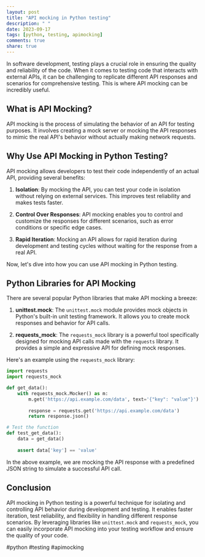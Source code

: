```yaml
---
layout: post
title: "API mocking in Python testing"
description: " "
date: 2023-09-17
tags: [python, testing, apimocking]
comments: true
share: true
---
```


In software development, testing plays a crucial role in ensuring the quality and reliability of the code. When it comes to testing code that interacts with external APIs, it can be challenging to replicate different API responses and scenarios for comprehensive testing. This is where API mocking can be incredibly useful.

## What is API Mocking?

API mocking is the process of simulating the behavior of an API for testing purposes. It involves creating a mock server or mocking the API responses to mimic the real API's behavior without actually making network requests.

## Why Use API Mocking in Python Testing?

API mocking allows developers to test their code independently of an actual API, providing several benefits:

1. **Isolation**: By mocking the API, you can test your code in isolation without relying on external services. This improves test reliability and makes tests faster.

2. **Control Over Responses**: API mocking enables you to control and customize the responses for different scenarios, such as error conditions or specific edge cases.

3. **Rapid Iteration**: Mocking an API allows for rapid iteration during development and testing cycles without waiting for the response from a real API.

Now, let's dive into how you can use API mocking in Python testing.

## Python Libraries for API Mocking

There are several popular Python libraries that make API mocking a breeze:

1. **unittest.mock**: The `unittest.mock` module provides mock objects in Python's built-in unit testing framework. It allows you to create mock responses and behavior for API calls. 

2. **requests_mock**: The `requests_mock` library is a powerful tool specifically designed for mocking API calls made with the `requests` library. It provides a simple and expressive API for defining mock responses.

Here's an example using the `requests_mock` library:

```python
import requests
import requests_mock

def get_data():
    with requests_mock.Mocker() as m:
        m.get('https://api.example.com/data', text='{"key": "value"}')
        
        response = requests.get('https://api.example.com/data')
        return response.json()

# Test the function
def test_get_data():
    data = get_data()
    
    assert data['key'] == 'value'
```

In the above example, we are mocking the API response with a predefined JSON string to simulate a successful API call.

## Conclusion

API mocking in Python testing is a powerful technique for isolating and controlling API behavior during development and testing. It enables faster iteration, test reliability, and flexibility in handling different response scenarios. By leveraging libraries like `unittest.mock` and `requests_mock`, you can easily incorporate API mocking into your testing workflow and ensure the quality of your code.

#python #testing #apimocking